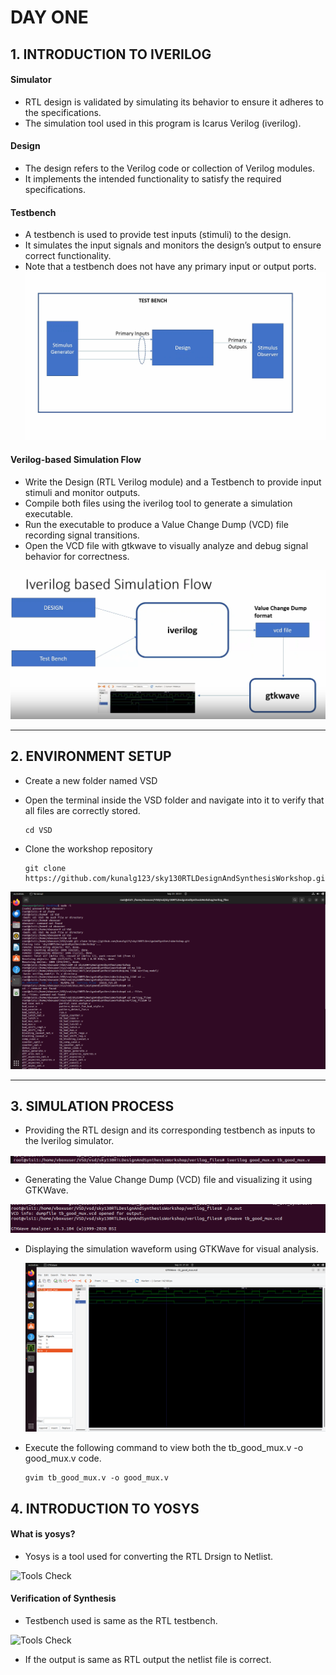 # DAY ONE
## 1. INTRODUCTION TO IVERILOG
#### Simulator
* RTL design is validated by simulating its behavior to ensure it adheres to the specifications.
* The simulation tool used in this program is Icarus Verilog (iverilog).

#### Design 
* The design refers to the Verilog code or collection of Verilog modules.
* It implements the intended functionality to satisfy the required specifications.

#### Testbench
* A testbench is used to provide test inputs (stimuli) to the design.
* It simulates the input signals and monitors the design’s output to ensure correct functionality.
* Note that a testbench does not have any primary input or output ports.
![Tools Check](https://github.com/thaaroonesaec24-crypto/RISC-V-TAPEOUT-PROGRAM/blob/main/Week_1/Pictures/TEST%20BENCH.png)

#### Verilog-based Simulation Flow
* Write the Design (RTL Verilog module) and a Testbench to provide input stimuli and monitor outputs.
* Compile both files using the iverilog tool to generate a simulation executable.
* Run the executable to produce a Value Change Dump (VCD) file recording signal transitions.
* Open the VCD file with gtkwave to visually analyze and debug signal behavior for correctness.

![Tools Check](https://github.com/thaaroonesaec24-crypto/RISC-V-TAPEOUT-PROGRAM/blob/main/Week_1/Pictures/iverilog%20design%20flow.png)

--- 

## 2. ENVIRONMENT SETUP
* Create a new folder named VSD
  
* Open the terminal inside the VSD folder and navigate into it to verify that all files are correctly stored.
  ~~~
  cd VSD
* Clone the workshop repository
   ~~~
   git clone https://github.com/kunalg123/sky130RTLDesignAndSynthesisWorkshop.git

![Tools Check](https://github.com/thaaroonesaec24-crypto/RISC-V-TAPEOUT-PROGRAM/blob/main/Week_1/Pictures/environment.png)

---

## 3. SIMULATION PROCESS
* Providing the RTL design and its corresponding testbench as inputs to the Iverilog simulator.
  
![Tools Check](https://github.com/thaaroonesaec24-crypto/RISC-V-TAPEOUT-PROGRAM/blob/main/Week_1/Pictures/comand%20for%20the%20iverilog.png)
  
* Generating the Value Change Dump (VCD) file and visualizing it using GTKWave.

![Tools Check](https://github.com/thaaroonesaec24-crypto/RISC-V-TAPEOUT-PROGRAM/blob/main/Week_1/Pictures/Screenshot%20from%202025-09-23%2021-31-39.png)

* Displaying the simulation waveform using GTKWave for visual analysis.

  ![Tools Check](https://github.com/thaaroonesaec24-crypto/RISC-V-TAPEOUT-PROGRAM/blob/main/Week_1/Pictures/gtk%20window.png)

* Execute the following command to view both the tb_good_mux.v -o good_mux.v code.
  ~~~
  gvim tb_good_mux.v -o good_mux.v
  ~~~

## 4. INTRODUCTION TO YOSYS
 #### What is yosys?
  * Yosys is a tool used for converting the RTL Drsign to Netlist.

 ![Tools Check]()

#### Verification of Synthesis
  * Testbench used is same as the RTL testbench.

![Tools Check]()

* If the output is same as RTL output the netlist file is correct.
  




 

